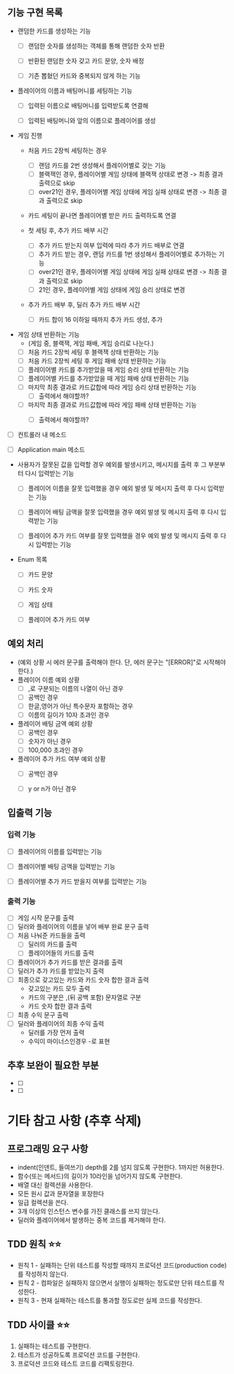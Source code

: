 ## 기능 구현 목록
- 랜덤한 카드를 생성하는 기능
  - [ ] 랜덤한 숫자를 생성하는 객체를 통해 랜덤한 숫자 반환
  - [ ] 반환된 랜덤한 숫자 갖고 카드 문양, 숫자 배정
  - [ ] 기존 뽑혔던 카드와 중복되지 않게 하는 기능


- 플레이어의 이름과 배팅머니를 세팅하는 기능
  - [ ] 입력된 이름으로 배팅머니를 입력받도록 연결해 
  - [ ] 입력된 배팅머니와 앞의 이름으로 플레이어를 생성 


- 게임 진행
  - 처음 카드 2장씩 세팅하는 경우
    - [ ] 랜덤 카드를 2번 생성해서 플레이어별로 갖는 기능
    - [ ] 블랙잭인 경우, 플레이어별 게임 상태에 블랙잭 상태로 변경 -> 최종 결과 출력으로 skip
    - [ ] over21인 경우, 플레이어별 게임 상태에 게임 실패 상태로 변경 -> 최종 결과 출력으로 skip

  - 카드 세팅이 끝나면 플레이어별 받은 카드 출력하도록 연결

  - 첫 세팅 후, 추가 카드 배부 시간
    - [ ] 추가 카드 받는지 여부 입력에 따라 추가 카드 배부로 연결
    - [ ] 추가 카드 받는 경우, 랜덤 카드를 1번 생성해서 플레이어별로 추가하는 기능
    - [ ] over21인 경우, 플레이어별 게임 상태에 게임 실패 상태로 변경 -> 최종 결과 출력으로 skip
    - [ ] 21인 경우, 플레이어별 게임 상태에 게임 승리 상태로 변경 
    
  - 추가 카드 배부 후, 딜러 추가 카드 배부 시간
    - [ ] 카드 합이 16 이하일 때까지 추가 카드 생성, 추가


- 게임 상태 반환하는 기능
  - (게임 중, 블랙잭, 게임 패배, 게임 승리로 나눈다.)
  - [ ] 처음 카드 2장씩 세팅 후 블랙잭 상태 반환하는 기능
  - [ ] 처음 카드 2장씩 세팅 후 게임 패배 상태 반환하는 기능
  - [ ] 플레이어별 카드를 추가받았을 때 게임 승리 상태 반환하는 기능
  - [ ] 플레이어별 카드를 추가받았을 때 게임 패배 상태 반환하는 기능
  - [ ] 마지막 최종 결과로 카드값합에 따라 게임 승리 상태 반환하는 기능
    - [ ] 출력에서 해야할까?
  - [ ] 마지막 최종 결과로 카드값합에 따라 게임 패배 상태 반환하는 기능
    - [ ] 출력에서 해야할까?


- [ ] 컨트롤러 내 메소드
- [ ] Application main 메소드


- 사용자가 잘못된 값을 입력할 경우 예외를 발생시키고, 메시지를 출력 후 그 부분부터 다시 입력받는 기능
  - [ ] 플레이어 이름을 잘못 입력했을 경우 예외 발생 및 메시지 출력 후 다시 입력받는 기능
  - [ ] 플레이어 배팅 금액을 잘못 입력했을 경우 예외 발생 및 메시지 출력 후 다시 입력받는 기능
  - [ ] 플레이어 추가 카드 여부를 잘못 입력했을 경우 예외 발생 및 메시지 출력 후 다시 입력받는 기능


- Enum 목록
  - [ ] 카드 문양
  - [ ] 카드 숫자
  - [ ] 게임 상태
  - [ ] 플레이어 추가 카드 여부


## 예외 처리
- (예외 상황 시 에러 문구를 출력해야 한다. 단, 에러 문구는 "[ERROR]"로 시작해야 한다.)
- 플레이어 이름 예외 상황
  - [ ] ,로 구분되는 이름의 나열이 아닌 경우
  - [ ] 공백인 경우
  - [ ] 한글,영어가 아닌 특수문자 포함하는 경우
  - [ ] 이름의 길이가 10자 초과인 경우

- 플레이어 배팅 금액 예외 상황
  - [ ] 공백인 경우
  - [ ] 숫자가 아닌 경우
  - [ ] 100,000 초과인 경우
  
- 플레이어 추가 카드 여부 예외 상황
  - [ ] 공백인 경우
  - [ ] y or n가 아닌 경우


## 입출력 기능
### 입력 기능
- [ ] 플레이어의 이름를 입력받는 기능
- [ ] 플레이어별 배팅 금액을 입력받는 기능
- [ ] 플레이어별 추가 카드 받을지 여부를 입력받는 기능


### 출력 기능
- [ ] 게임 시작 문구를 출력
- [ ] 딜러와 플레이어의 이름을 넣어 배부 완료 문구 출력
- [ ] 처음 나눠준 카드들을 출력
  - [ ] 딜러의 카드를 출력
  - [ ] 플레이어들의 카드를 출력
- [ ] 플레이어가 추가 카드를 받은 결과를 출력
- [ ] 딜러가 추가 카드를 받았는지 출력
- [ ] 최종으로 갖고있는 카드와 카드 숫자 합한 결과 출력
  - 갖고있는 카드 모두 출력
  - 카드의 구분은 ,(뒤 공백 포함) 문자열로 구분
  - 카드 숫자 합한 결과 출력
- [ ] 최종 수익 문구 출력
- [ ] 딜러와 플레이어의 최종 수익 출력
  - 딜러를 가장 먼저 출력
  - 수익이 마이너스인경우 -로 표현


## 추후 보완이 필요한 부분
- [ ] 
- [ ] 


# 기타 참고 사항 (추후 삭제)



## 프로그래밍 요구 사항
- indent(인덴트, 들여쓰기) depth를 2를 넘지 않도록 구현한다. 1까지만 허용한다.
- 함수(또는 메서드)의 길이가 10라인을 넘어가지 않도록 구현한다.
- 배열 대신 컬렉션을 사용한다.
- 모든 원시 값과 문자열을 포장한다
- 일급 컬렉션을 쓴다.
- 3개 이상의 인스턴스 변수를 가진 클래스를 쓰지 않는다.
- 딜러와 플레이어에서 발생하는 중복 코드를 제거해야 한다.


## TDD 원칙 ⭐️⭐️
- 원칙 1 - 실패하는 단위 테스트를 작성할 때까지 프로덕션 코드(production code)를 작성하지 않는다.
- 원칙 2 - 컴파일은 실패하지 않으면서 실행이 실패하는 정도로만 단위 테스트를 작성한다.
- 원칙 3 - 현재 실패하는 테스트를 통과할 정도로만 실제 코드를 작성한다.
## TDD 사이클 ⭐️⭐️
1. 실패하는 테스트를 구현한다.
2. 테스트가 성공하도록 프로덕션 코드를 구현한다.
3. 프로덕션 코드와 테스트 코드를 리팩토링한다.